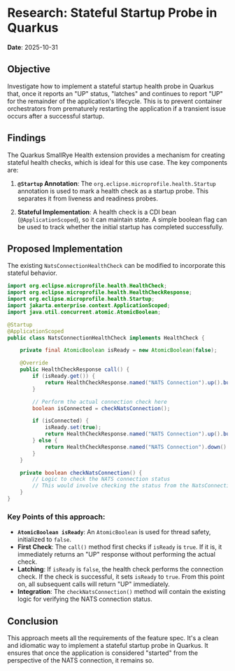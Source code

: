 # Research: Stateful Startup Probe in Quarkus

**Date**: 2025-10-31

## Objective

Investigate how to implement a stateful startup health probe in Quarkus that, once it reports an "UP" status, "latches" and continues to report "UP" for the remainder of the application's lifecycle. This is to prevent container orchestrators from prematurely restarting the application if a transient issue occurs after a successful startup.

## Findings

The Quarkus SmallRye Health extension provides a mechanism for creating stateful health checks, which is ideal for this use case. The key components are:

1.  **`@Startup` Annotation**: The `org.eclipse.microprofile.health.Startup` annotation is used to mark a health check as a startup probe. This separates it from liveness and readiness probes.

2.  **Stateful Implementation**: A health check is a CDI bean (`@ApplicationScoped`), so it can maintain state. A simple boolean flag can be used to track whether the initial startup has completed successfully.

## Proposed Implementation

The existing `NatsConnectionHealthCheck` can be modified to incorporate this stateful behavior.

```java
import org.eclipse.microprofile.health.HealthCheck;
import org.eclipse.microprofile.health.HealthCheckResponse;
import org.eclipse.microprofile.health.Startup;
import jakarta.enterprise.context.ApplicationScoped;
import java.util.concurrent.atomic.AtomicBoolean;

@Startup
@ApplicationScoped
public class NatsConnectionHealthCheck implements HealthCheck {

    private final AtomicBoolean isReady = new AtomicBoolean(false);

    @Override
    public HealthCheckResponse call() {
        if (isReady.get()) {
            return HealthCheckResponse.named("NATS Connection").up().build();
        }

        // Perform the actual connection check here
        boolean isConnected = checkNatsConnection(); 

        if (isConnected) {
            isReady.set(true);
            return HealthCheckResponse.named("NATS Connection").up().build();
        } else {
            return HealthCheckResponse.named("NATS Connection").down().build();
        }
    }

    private boolean checkNatsConnection() {
        // Logic to check the NATS connection status
        // This would involve checking the status from the NatsConnectionManager
    }
}
```

### Key Points of this approach:

- **`AtomicBoolean isReady`**: An `AtomicBoolean` is used for thread safety, initialized to `false`.
- **First Check**: The `call()` method first checks if `isReady` is `true`. If it is, it immediately returns an "UP" response without performing the actual check.
- **Latching**: If `isReady` is `false`, the health check performs the connection check. If the check is successful, it sets `isReady` to `true`. From this point on, all subsequent calls will return "UP" immediately.
- **Integration**: The `checkNatsConnection()` method will contain the existing logic for verifying the NATS connection status.

## Conclusion

This approach meets all the requirements of the feature spec. It's a clean and idiomatic way to implement a stateful startup probe in Quarkus. It ensures that once the application is considered "started" from the perspective of the NATS connection, it remains so.
